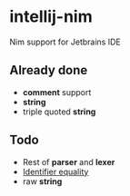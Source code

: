 # intellij-nim
Nim support for Jetbrains IDE

## Already done
- **comment** support
- **string**
- triple quoted **string**


## Todo
- Rest of **parser** and **lexer**
- [Identifier equality](https://nim-lang.org/docs/manual.html#lexical-analysis-identifier-equality)
- raw **string**